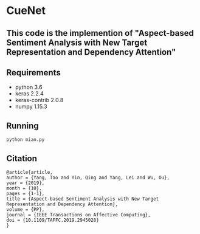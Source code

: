# CueNet
## This code is the implemention of "Aspect-based Sentiment Analysis with New Target Representation and Dependency Attention"

## Requirements
* python 3.6
* keras 2.2.4
* keras-contrib 2.0.8
* numpy 1.15.3

## Running
```
python mian.py
```

## Citation
```
@article{article,
author = {Yang, Tao and Yin, Qing and Yang, Lei and Wu, Ou},
year = {2019},
month = {10},
pages = {1-1},
title = {Aspect-based Sentiment Analysis with New Target Representation and Dependency Attention},
volume = {PP},
journal = {IEEE Transactions on Affective Computing},
doi = {10.1109/TAFFC.2019.2945028}
}
```